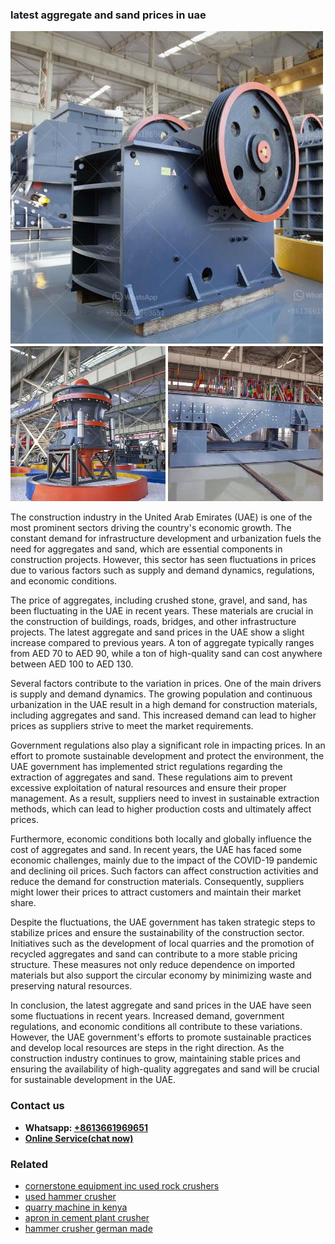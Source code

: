 <h3>latest aggregate and sand prices in uae</h3><img src='1708663306.jpg' alt=''><p>The construction industry in the United Arab Emirates (UAE) is one of the most prominent sectors driving the country's economic growth. The constant demand for infrastructure development and urbanization fuels the need for aggregates and sand, which are essential components in construction projects. However, this sector has seen fluctuations in prices due to various factors such as supply and demand dynamics, regulations, and economic conditions.</p><p>The price of aggregates, including crushed stone, gravel, and sand, has been fluctuating in the UAE in recent years. These materials are crucial in the construction of buildings, roads, bridges, and other infrastructure projects. The latest aggregate and sand prices in the UAE show a slight increase compared to previous years. A ton of aggregate typically ranges from AED 70 to AED 90, while a ton of high-quality sand can cost anywhere between AED 100 to AED 130.</p><p>Several factors contribute to the variation in prices. One of the main drivers is supply and demand dynamics. The growing population and continuous urbanization in the UAE result in a high demand for construction materials, including aggregates and sand. This increased demand can lead to higher prices as suppliers strive to meet the market requirements.</p><p>Government regulations also play a significant role in impacting prices. In an effort to promote sustainable development and protect the environment, the UAE government has implemented strict regulations regarding the extraction of aggregates and sand. These regulations aim to prevent excessive exploitation of natural resources and ensure their proper management. As a result, suppliers need to invest in sustainable extraction methods, which can lead to higher production costs and ultimately affect prices.</p><p>Furthermore, economic conditions both locally and globally influence the cost of aggregates and sand. In recent years, the UAE has faced some economic challenges, mainly due to the impact of the COVID-19 pandemic and declining oil prices. Such factors can affect construction activities and reduce the demand for construction materials. Consequently, suppliers might lower their prices to attract customers and maintain their market share.</p><p>Despite the fluctuations, the UAE government has taken strategic steps to stabilize prices and ensure the sustainability of the construction sector. Initiatives such as the development of local quarries and the promotion of recycled aggregates and sand can contribute to a more stable pricing structure. These measures not only reduce dependence on imported materials but also support the circular economy by minimizing waste and preserving natural resources.</p><p>In conclusion, the latest aggregate and sand prices in the UAE have seen some fluctuations in recent years. Increased demand, government regulations, and economic conditions all contribute to these variations. However, the UAE government's efforts to promote sustainable practices and develop local resources are steps in the right direction. As the construction industry continues to grow, maintaining stable prices and ensuring the availability of high-quality aggregates and sand will be crucial for sustainable development in the UAE.</p><h3>Contact us</h3><ul><li><strong>Whatsapp:&nbsp;<a href="https://wa.me/8613661969651">+8613661969651</a></strong></li><li><a href="https://swt.shibang-china.com/?git&amp;zhl&amp;latest aggregate and sand prices in uae"><strong>Online Service(chat now)</strong></a></li></ul><h3>Related</h3><ul><li><a href='cornerstone equipment inc used rock crushers.md'>cornerstone equipment inc used rock crushers</a></li><li><a href='used hammer crusher.md'>used hammer crusher</a></li><li><a href='quarry machine in kenya.md'>quarry machine in kenya</a></li><li><a href='apron in cement plant crusher.md'>apron in cement plant crusher</a></li><li><a href='hammer crusher german made.md'>hammer crusher german made</a></li></ul>